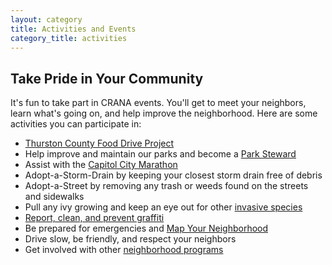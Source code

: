 ```yaml
---
layout: category
title: Activities and Events
category_title: activities
---
```

## Take Pride in Your Community

It's fun to take part in CRANA events. You'll get to meet your neighbors, learn what's going on, and help improve the neighborhood. Here are some activities you can participate in:

* [Thurston County Food Drive Project](/pages/foodbank/) 
* Help improve and maintain our parks and become a [Park Steward](http://olympiawa.gov/city-services/parks/park-stewardship)
* Assist with the [Capitol City Marathon](http://capitalcitymarathon.org/)
* Adopt-a-Storm-Drain by keeping your closest storm drain free of debris
* Adopt-a-Street by removing any trash or weeds found on the streets and sidewalks
* Pull any ivy growing and keep an eye out for other [invasive species](http://www.invasivespecies.wa.gov/priorities.shtml)
* [Report, clean, and prevent graffiti](http://olympiawa.gov/city-services/police-department/community-programs/graffiti.aspx)
* Be prepared for emergencies and [Map Your Neighborhood](http://mil.wa.gov/emergency-management-division/preparedness/map-your-neighborhood)
* Drive slow, be friendly, and respect your neighbors
* Get involved with other [neighborhood programs](http://olympiawa.gov/city-services/neighborhood-programs.aspx)